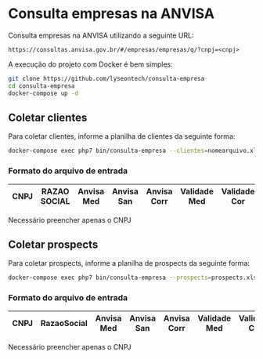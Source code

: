 # Consulta empresas na ANVISA

Consulta empresas na ANVISA utilizando a seguinte URL:

```
https://consultas.anvisa.gov.br/#/empresas/empresas/q/?cnpj=<cnpj>
```

A execução do projeto com Docker é bem simples:

```bash
git clone https://github.com/lyseontech/consulta-empresa
cd consulta-empresa
docker-compose up -d
```

## Coletar clientes
Para coletar clientes, informe a planilha de clientes da seguinte forma:

```bash
docker-compose exec php7 bin/consulta-empresa --clientes=nomearquivo.xlsx
```

### Formato do arquivo de entrada

**CNPJ**|**RAZAO SOCIAL**|**Anvisa Med**|**Anvisa San**|**Anvisa Corr**|**Validade Med**|**Validade Cor**|**Validade San**
:-----:|:-----:|:-----:|:-----:|:-----:|:-----:|:-----:|:-----:

Necessário preencher apenas o CNPJ

## Coletar prospects
Para coletar prospects, informe a planilha de prospects da seguinte forma:

```bash
docker-compose exec php7 bin/consulta-empresa --prospects=prospects.xlsx
```

### Formato do arquivo de entrada

**CNPJ**|**RazaoSocial**|**Anvisa Med**|**Anvisa San**|**Anvisa Corr**|**Validade Med**|**Validade Cor**|**Validade San**|**Endereco**|**Bairro**|**Numero**|**Complemento**|**cep**|**Cidade**|**Estado**|**Telefone**
:-----:|:-----:|:-----:|:-----:|:-----:|:-----:|:-----:|:-----:|:-----:|:-----:|:-----:|:-----:|:-----:|:-----:|:-----:|:-----:

Necessário preencher apenas o CNPJ
